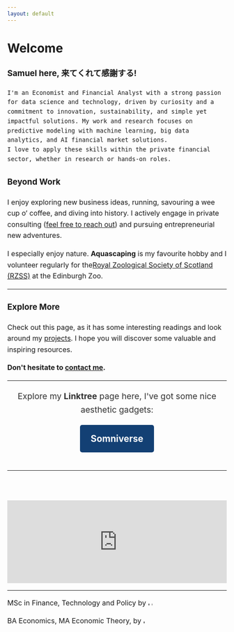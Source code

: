 ```yaml
---
layout: default
---
```

# Welcome

<div style="font-size: 1rem; line-height: 1.6; margin-bottom: 2rem;">

### Samuel here, 来てくれて感謝する!

    I'm an Economist and Financial Analyst with a strong passion for data science and technology, driven by curiosity and a commitment to innovation, sustainability, and simple yet impactful solutions. My work and research focuses on predictive modeling with machine learning, big data analytics, and AI financial market solutions. 
    I love to apply these skills within the private financial sector, whether in research or hands-on roles.

### Beyond Work

I enjoy exploring new business ideas, running, savouring a wee cup o’ coffee, and diving into history. I actively engage in private consulting ([feel free to reach out](https://GregSom-MSc.github.io/contact)) and pursuing entrepreneurial new adventures.

I especially enjoy nature. **Aquascaping** is my favourite hobby and I volunteer regularly for the[Royal Zoological Society of Scotland (RZSS)](https://www.rzss.org.uk) at the Edinburgh Zoo.

---

### Explore More

Check out this page, as it has some interesting readings</a> and look around my [projects](https://GregSom-MSc.github.io/research).
I hope you will discover some valuable and inspiring resources.
    
**Don't hesitate to [contact me](https://GregSom-MSc.github.io/contact).**


<hr>
<div style="text-align: center; margin-top: 20px;">
    <p style="font-size: 1.2em; color: #333;">Explore my <strong>Linktree</strong> page here, I've got some nice aesthetic gadgets: </p>
    <a href="https://linktr.ee/somniverse" target="_blank"
       style="display: inline-block; padding: 15px 25px; cursor: pointer; background-color: #134074; color: white; text-decoration: none; font-size: 1.3em; border-radius: 5px; font-weight: bold;">
        Somniverse
    </a>
</div>
<br>
<hr>
<br><br>

<div style="text-align: center;">
    <iframe src="https://ghchart.rshah.org/GregSom-MSc" frameborder="0" scrolling="50" width="100%" height="190px" style="max-width: 600px; margin: auto;"></iframe>
</div>
<hr>

<p>
  MSc in Finance, Technology and Policy by  <a href="https://www.ed.ac.uk/"></a>
  <img src="https://tinderboxcollective.org/wp-content/uploads/2020/11/UoE-Stacked-Colour-white-background-logo.png" alt="UoE Logo" height="10">
</p>
<p>
  BA Economics, MA Economic Theory, by  <a href="https://www.itam.mx/en"></a>
  <img src="https://upload.wikimedia.org/wikipedia/commons/thumb/d/d9/Logo_del_ITAM.svg/640px-Logo_del_ITAM.svg.png" alt="ITAM Logo" height="10">
</p>
